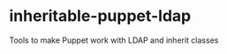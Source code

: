 inheritable-puppet-ldap
=======================

Tools to make Puppet work with LDAP and inherit classes